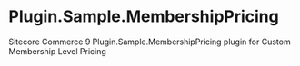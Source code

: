 # Plugin.Sample.MembershipPricing
Sitecore Commerce 9 Plugin.Sample.MembershipPricing plugin for Custom Membership Level Pricing
